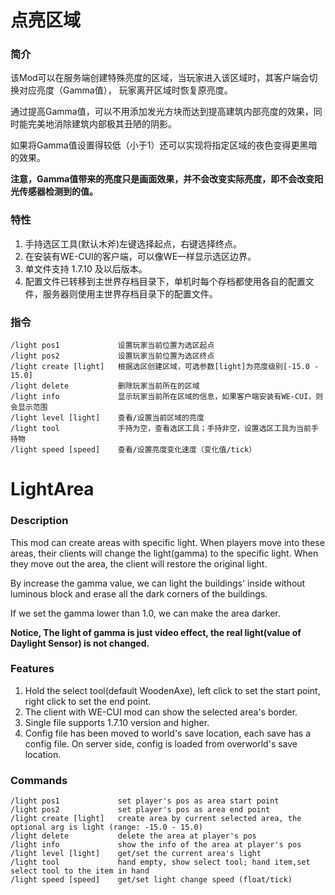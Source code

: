 # 点亮区域 

### 简介
该Mod可以在服务端创建特殊亮度的区域，当玩家进入该区域时，其客户端会切换对应亮度（Gamma值），
玩家离开区域时恢复原亮度。

通过提高Gamma值，可以不用添加发光方块而达到提高建筑内部亮度的效果，同时能完美地消除建筑内部极其丑陋的阴影。

如果将Gamma值设置得较低（小于1）还可以实现将指定区域的夜色变得更黑暗的效果。

**注意，Gamma值带来的亮度只是画面效果，并不会改变实际亮度，即不会改变阳光传感器检测到的值。**

### 特性
1. 手持选区工具(默认木斧)左键选择起点，右键选择终点。
2. 在安装有WE-CUI的客户端，可以像WE一样显示选区边界。
3. 单文件支持 1.7.10 及以后版本。
4. 配置文件已转移到主世界存档目录下，单机时每个存档都使用各自的配置文件，服务器则使用主世界存档目录下的配置文件。

### 指令
```
/light pos1             设置玩家当前位置为选区起点
/light pos2             设置玩家当前位置为选区终点
/light create [light]   根据选区创建区域，可选参数[light]为亮度级别[-15.0 - 15.0]
/light delete           删除玩家当前所在的区域
/light info             显示玩家当前所在区域的信息，如果客户端安装有WE-CUI，则会显示范围
/light level [light]    查看/设置当前区域的亮度
/light tool             手持为空，查看选区工具；手持非空，设置选区工具为当前手持物
/light speed [speed]    查看/设置亮度变化速度（变化值/tick）
```
 
# LightArea

### Description 
This mod can create areas with specific light.
When players move into these areas, their clients will change the light(gamma) to the specific light.
When they move out the area, the client will restore the original light.

By increase the gamma value, we can light the buildings' inside without luminous block 
and erase all the dark corners of the buildings.

If we set the gamma lower than 1.0, we can make the area darker.

**Notice, The light of gamma is just video effect, the real light(value of Daylight Sensor) is not changed.**

### Features
1. Hold the select tool(default WoodenAxe), left click to set the start point, 
right click to set the end point.
2. The client with WE-CUI mod can show the selected area's border.
3. Single file supports 1.7.10 version and higher.
4. Config file has been moved to world's save location, each save has a config file. On server side, config is loaded from overworld's save location.

### Commands
```
/light pos1             set player's pos as area start point
/light pos2             set player's pos as area end point
/light create [light]   create area by current selected area, the optional arg is light (range: -15.0 - 15.0)
/light delete           delete the area at player's pos
/light info             show the info of the area at player's pos
/light level [light]    get/set the current area's light
/light tool             hand empty, show select tool; hand item,set select tool to the item in hand
/light speed [speed]    get/set light change speed (float/tick)
```
